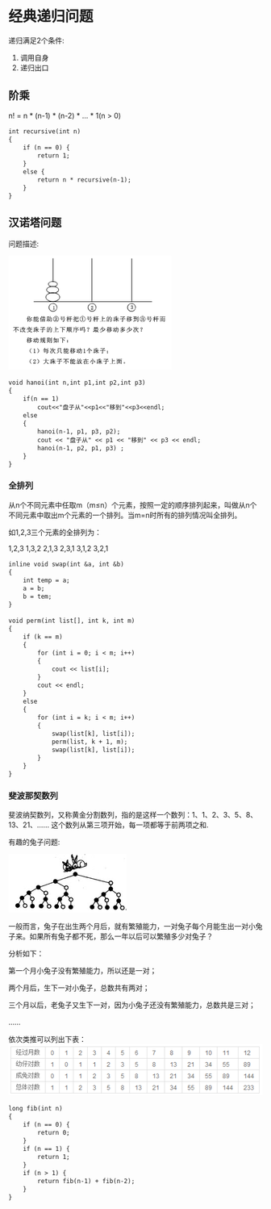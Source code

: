 经典递归问题
============

递归满足2个条件:

1. 调用自身
2. 递归出口

## 阶乘

n! = n * (n-1) * (n-2) * ... * 1(n > 0)

```
int recursive(int n)
{
    if (n == 0) {
        return 1;
    }
    else {
        return n * recursive(n-1);
    }
}
```

## 汉诺塔问题

问题描述:

![汉诺塔](res/hanoi.png)

```
void hanoi(int n,int p1,int p2,int p3)
{
    if(n == 1)
        cout<<"盘子从"<<p1<<"移到"<<p3<<endl;
    else
    {
        hanoi(n-1, p1, p3, p2);
        cout << "盘子从" << p1 << "移到" << p3 << endl;
        hanoi(n-1, p2, p1, p3) ;
    }
}
```

### 全排列

从n个不同元素中任取m（m≤n）个元素，按照一定的顺序排列起来，叫做从n个不同元素中取出m个元素的一个排列。当m=n时所有的排列情况叫全排列。

  如1,2,3三个元素的全排列为：

  1,2,3
  1,3,2
  2,1,3
  2,3,1
  3,1,2
  3,2,1 

```
inline void swap(int &a, int &b)
{
    int temp = a;
    a = b;
    b = tem;
}

void perm(int list[], int k, int m)
{
    if (k == m)
    {
        for (int i = 0; i < m; i++)
        {
            cout << list[i];
        }
        cout << endl;
    }
    else
    {
        for (int i = k; i < m; i++)
        {
            swap(list[k], list[i]);
            perm(list, k + 1, m);
            swap(list[k], list[i]);
        }
    }
}
```

### 斐波那契数列

斐波纳契数列，又称黄金分割数列，指的是这样一个数列：1、1、2、3、5、8、13、21、…… 这个数列从第三项开始，每一项都等于前两项之和.

有趣的兔子问题:

![兔子问题](res/rabbit.png)

一般而言，兔子在出生两个月后，就有繁殖能力，一对兔子每个月能生出一对小兔子来。如果所有兔子都不死，那么一年以后可以繁殖多少对兔子？

  分析如下：

第一个月小兔子没有繁殖能力，所以还是一对；

两个月后，生下一对小兔子，总数共有两对；

三个月以后，老兔子又生下一对，因为小兔子还没有繁殖能力，总数共是三对；

……　

依次类推可以列出下表：
![兔子问题表格](res/rabbit2.png)

```
long fib(int n)
{
    if (n == 0) {
        return 0;
    }
    if (n == 1) {
        return 1;
    }
    if (n > 1) {
        return fib(n-1) + fib(n-2);
    }
}
```
